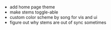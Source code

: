 - add home page theme
- make stems toggle-able
- custom color scheme by song for vis and ui
- figure out why stems are out of sync sometimes